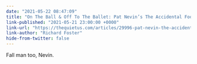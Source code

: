 ```yaml
---
date: "2021-05-22 08:47:09"
title: "On The Ball & Off To The Ballet: Pat Nevin’s The Accidental Footballer"
link-published: "2021-05-21 23:00:00 +0000"
link-url: "https://thequietus.com/articles/29996-pat-nevin-the-accidental-footballer-review"
link-author: "Richard Foster"
hide-from-twitter: false
---
```


Fall man too, Nevin.

